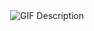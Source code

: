 <div align="center">
  <img src="https://media.giphy.com/media/CMdniSdnn5CbznfSjd/giphy.gif" alt="GIF Description">
</div>
